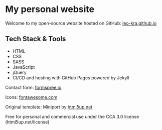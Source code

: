 # My personal website

Welcome to my open-source website hosted on GitHub: [leo-kra.github.io](https://leo-kra.github.io/)

## Tech Stack & Tools 

- HTML
- CSS
- SASS
- JavaScript
- jQuery
- CI/CD and hosting with GitHub Pages powered by Jekyll

Contact form: [formspree.io](https://formspree.io/)


Icons: [fontawesome.com](https://fontawesome.com/)

Original template: Miniport by [html5up.net](https://html5up.net/)


Free for personal and commercial use under the CCA 3.0 license (html5up.net/license)
